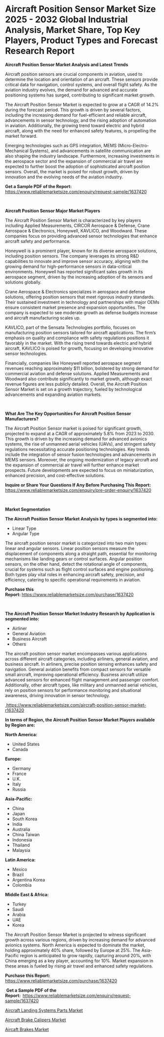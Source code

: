 <p><h1>Aircraft Position Sensor Market Size 2025 - 2032 Global Industrial Analysis, Market Share, Top Key Players, Product Types and Forecast Research Report</h1></p><p><strong>Aircraft Position Sensor Market Analysis and Latest Trends</strong></p>
<p><p>Aircraft position sensors are crucial components in aviation, used to determine the location and orientation of an aircraft. These sensors provide critical data for navigation, control systems, and overall flight safety. As the aviation industry evolves, the demand for advanced and accurate positioning systems has surged, contributing to significant market growth.</p><p>The Aircraft Position Sensor Market is expected to grow at a CAGR of 14.2% during the forecast period. This growth is driven by several factors, including the increasing demand for fuel-efficient and reliable aircraft, advancements in sensor technology, and the rising adoption of automation in aviation. Additionally, the growing trend toward electric and hybrid aircraft, along with the need for enhanced safety features, is propelling the market forward.</p><p>Emerging technologies such as GPS integration, MEMS (Micro-Electro-Mechanical Systems), and advancements in satellite communication are also shaping the industry landscape. Furthermore, increasing investments in the aerospace sector and the expansion of commercial air travel are expected to further boost the adoption of sophisticated aircraft position sensors. Overall, the market is poised for robust growth, driven by innovation and the evolving needs of the aviation industry.</p></p>
<p><strong>Get a Sample PDF of the Report:&nbsp;</strong> <a href="https://www.reliablemarketsize.com/enquiry/request-sample/1637420?utm_campaign=2005&utm_medium=2&utm_source=Github&utm_content=ia&utm_term=23032025&utm_id=aircraft-position-sensor">https://www.reliablemarketsize.com/enquiry/request-sample/1637420</a></p>
<p>&nbsp;</p>
<p><strong>Aircraft Position Sensor Major Market Players</strong></p>
<p><p>The Aircraft Position Sensor Market is characterized by key players including Applied Measurements, CIRCOR Aerospace & Defense, Crane Aerospace & Electronics, Honeywell, KAVLICO, and Woodward. These companies focus on providing advanced sensor technologies that enhance aircraft safety and performance.</p><p>Honeywell is a prominent player, known for its diverse aerospace solutions, including position sensors. The company leverages its strong R&D capabilities to innovate and improve sensor accuracy, aligning with the growing demand for high-performance sensors in data-critical environments. Honeywell has reported significant sales growth in its aerospace segment, driven by the increasing adoption of its sensors and solutions globally.</p><p>Crane Aerospace & Electronics specializes in aerospace and defense solutions, offering position sensors that meet rigorous industry standards. Their sustained investment in technology and partnerships with major OEMs ensure consistent market presence and expansion opportunities. The company is expected to see moderate growth as defense budgets increase and aircraft manufacturing scales up.</p><p>KAVLICO, part of the Sensata Technologies portfolio, focuses on manufacturing position sensors tailored for aircraft applications. The firm’s emphasis on quality and compliance with safety regulations positions it favorably in the market. With the rising trend towards electric and hybrid aircraft, KAVLICO is poised for growth, focusing on developing innovative sensor technologies.</p><p>Financially, companies like Honeywell reported aerospace segment revenues reaching approximately $11 billion, bolstered by strong demand for commercial aviation and defense solutions. Applied Measurements and Woodward also contribute significantly to market growth, although exact revenue figures are less publicly detailed. Overall, the Aircraft Position Sensor Market is set on a growth trajectory, fueled by technological advancements and expanding aviation markets.</p></p>
<p>&nbsp;</p>
<p><strong>What Are The Key Opportunities For Aircraft Position Sensor Manufacturers?</strong></p>
<p><p>The Aircraft Position Sensor market is poised for significant growth, projected to expand at a CAGR of approximately 5.8% from 2023 to 2030. This growth is driven by the increasing demand for advanced avionics systems, the rise of unmanned aerial vehicles (UAVs), and stringent safety regulations necessitating accurate positioning technologies. Key trends include the integration of sensor fusion technologies and advancements in MEMS sensors. Moreover, the ongoing modernization of legacy aircraft and the expansion of commercial air travel will further enhance market prospects. Future developments are expected to focus on miniaturization, enhanced precision, and cost-effective solutions.</p></p>
<p><strong>Inquire or Share Your Questions If Any Before Purchasing This Report:</strong> <a href="https://www.reliablemarketsize.com/enquiry/pre-order-enquiry/1637420?utm_campaign=2005&utm_medium=2&utm_source=Github&utm_content=ia&utm_term=23032025&utm_id=aircraft-position-sensor">https://www.reliablemarketsize.com/enquiry/pre-order-enquiry/1637420</a></p>
<p>&nbsp;</p>
<p><strong>Market Segmentation</strong></p>
<p><strong>The Aircraft Position Sensor Market Analysis by types is segmented into:</strong></p>
<p><ul><li>Linear Type</li><li>Angular Type</li></ul></p>
<p><p>The aircraft position sensor market is categorized into two main types: linear and angular sensors. Linear position sensors measure the displacement of components along a straight path, essential for monitoring mechanisms like landing gears or control surfaces. Angular position sensors, on the other hand, detect the rotational angle of components, crucial for systems such as flight control surfaces and engine positioning. Both types play vital roles in enhancing aircraft safety, precision, and efficiency, catering to specific operational requirements in aviation.</p></p>
<p><strong>Purchase this Report:&nbsp;</strong><a href="https://www.reliablemarketsize.com/purchase/1637420?utm_campaign=2005&utm_medium=2&utm_source=Github&utm_content=ia&utm_term=23032025&utm_id=aircraft-position-sensor">https://www.reliablemarketsize.com/purchase/1637420</a></p>
<p>&nbsp;</p>
<p><strong>The Aircraft Position Sensor Market Industry Research by Application is segmented into:</strong></p>
<p><ul><li>Airliner</li><li>General Aviation</li><li>Business Aircraft</li><li>Others</li></ul></p>
<p><p>The aircraft position sensor market encompasses various applications across different aircraft categories, including airliners, general aviation, and business aircraft. In airliners, precise position sensing enhances safety and navigation. General aviation benefits from compact sensors for versatile small aircraft, improving operational efficiency. Business aircraft utilize advanced sensors for enhanced flight management and passenger comfort. Additionally, other aircraft types, like military and unmanned aerial vehicles, rely on position sensors for performance monitoring and situational awareness, driving innovation in sensor technology.</p></p>
<p><a href="https://www.reliablemarketsize.com/aircraft-position-sensor-market-r1637420?utm_campaign=2005&utm_medium=2&utm_source=Github&utm_content=ia&utm_term=23032025&utm_id=aircraft-position-sensor">&nbsp;https://www.reliablemarketsize.com/aircraft-position-sensor-market-r1637420</a></p>
<p><strong>In terms of Region, the Aircraft Position Sensor Market Players available by Region are:</strong></p>
<p>
    <p> <strong> North America: </strong>
        <ul>
            <li>United States</li>
            <li>Canada</li>
        </ul>
        </p> 
    <p> <strong> Europe: </strong>
        <ul>
            <li>Germany</li>
            <li>France</li>
            <li>U.K.</li>
            <li>Italy</li>
            <li>Russia</li>
        </ul>
        </p> 
    <p> <strong> Asia-Pacific: </strong>
        <ul>
            <li>China</li>
            <li>Japan</li>
            <li>South Korea</li>
            <li>India</li>
            <li>Australia</li>
            <li>China Taiwan</li>
            <li>Indonesia</li>
            <li>Thailand</li>
            <li>Malaysia</li>
        </ul>
        </p> 
    <p> <strong> Latin America: </strong>
        <ul>
            <li>Mexico</li>
            <li>Brazil</li>
            <li>Argentina Korea</li>
            <li>Colombia</li>
        </ul>
        </p> 
    <p> <strong> Middle East & Africa: </strong>
        <ul>
            <li>Turkey</li>
            <li>Saudi</li>
            <li>Arabia</li>
            <li>UAE</li>
            <li>Korea</li>
        </ul>
    </p>
    </p>
<p><p>The Aircraft Position Sensor Market is projected to witness significant growth across various regions, driven by increasing demand for advanced avionics systems. North America is expected to dominate the market, holding approximately 40% share, followed by Europe at 25%. The Asia-Pacific region is anticipated to grow rapidly, capturing around 20%, with China emerging as a key player, accounting for 10%. Market expansion in these areas is fueled by rising air travel and enhanced safety regulations.</p></p>
<p><strong>Purchase this Report: </strong><a href="https://www.reliablemarketsize.com/purchase/1637420?utm_campaign=2005&utm_medium=2&utm_source=Github&utm_content=ia&utm_term=23032025&utm_id=aircraft-position-sensor">https://www.reliablemarketsize.com/purchase/1637420</a></p>
<p>&nbsp;<strong>Get a Sample PDF of the Report:&nbsp;&nbsp;</strong><a href="https://www.reliablemarketsize.com/enquiry/request-sample/1637420?utm_campaign=2005&utm_medium=2&utm_source=Github&utm_content=ia&utm_term=23032025&utm_id=aircraft-position-sensor">https://www.reliablemarketsize.com/enquiry/request-sample/1637420</a></p>
<p><strong></strong></p>
<p><p><a href="https://github.com/myrieronays5/Market-Research-Report-List-1/blob/main/aircraft-landing-systems-parts-market.md?utm_campaign=2005&utm_medium=2&utm_source=Github&utm_content=ia&utm_term=23032025&utm_id=aircraft-position-sensor">Aircraft Landing Systems Parts Market</a></p><p><a href="https://github.com/lylyparadise/Market-Research-Report-List-6/blob/main/aircraft-brake-calipers-market.md?utm_campaign=2005&utm_medium=2&utm_source=Github&utm_content=ia&utm_term=23032025&utm_id=aircraft-position-sensor">Aircraft Brake Calipers Market</a></p><p><a href="https://github.com/kohushamudo3/Market-Research-Report-List-1/blob/main/aircaft-brakes-market.md?utm_campaign=2005&utm_medium=2&utm_source=Github&utm_content=ia&utm_term=23032025&utm_id=aircraft-position-sensor">Aircaft Brakes Market</a></p></p>